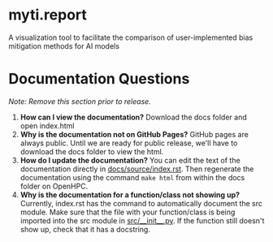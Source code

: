 # myti.report
A visualization tool to facilitate the comparison of user-implemented bias mitigation methods for AI models

# Documentation Questions
_Note: Remove this section prior to release._

1. **How can I view the documentation?** Download the docs folder and open index.html
2. **Why is the documentation not on GitHub Pages?** GitHub pages are always public. Until we are ready for public release, we'll have to download the docs folder to view the html.
3. **How do I update the documentation?** You can edit the text of the documentation directly in [docs/source/index.rst](docs/source/index.rst). Then regenerate the documentation using the command ``make html`` from within the docs folder on OpenHPC.
4. **Why is the documentation for a function/class not showing up?** Currently, index.rst has the command to automatically document the src module. Make sure that the file with your function/class is being imported into the src module in [src/\_\_init\_\_.py](src/__init__.py). If the function still doesn't show up, check that it has a docstring. 

